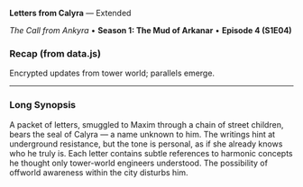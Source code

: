 **Letters from Calyra** — Extended

_The Call from Ankyra_ • **Season 1: The Mud of Arkanar** • **Episode 4 (S1E04)**

### Recap (from data.js)
Encrypted updates from tower world; parallels emerge.

---

### Long Synopsis

A packet of letters, smuggled to Maxim through a chain of street children, bears the seal of Calyra — a name unknown to him. The writings hint at underground resistance, but the tone is personal, as if she already knows who he truly is. Each letter contains subtle references to harmonic concepts he thought only tower-world engineers understood. The possibility of offworld awareness within the city disturbs him.